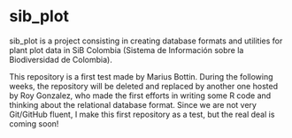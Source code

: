 # sib_plot

sib_plot is a project consisting in creating database formats and utilities for plant plot data in SiB Colombia (Sistema de Información sobre la Biodiversidad de Colombia).

This repository is a first test made by Marius Bottin.
During the following weeks, the repository will be deleted and replaced by another one hosted by Roy Gonzalez, who made the first efforts in writing some R code and thinking about the relational database format.
Since we are not very Git/GitHub fluent, I make this first repository as a test, but the real deal is coming soon!


